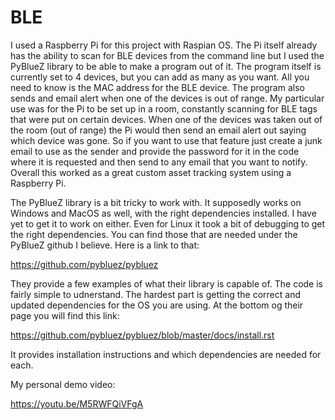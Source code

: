 # BLE

  I used a Raspberry Pi for this project with Raspian OS. The Pi itself already has the ability to scan for BLE devices from the
command line but I used the PyBlueZ library to be able to make a program out of it. The program itself is currently set to 4
devices, but you can add as many as you want. All you need to know is the MAC address for the BLE device. The program also sends
and email alert when one of the devices is out of range. My particular use was for the Pi to be set up in a room, constantly 
scanning for BLE tags that were put on certain devices. When one of the devices was taken out of the room (out of range) the Pi 
would then send an email alert out saying which device was gone. So if you want to use that feature just create a junk email to use
as the sender and provide the password for it in the code where it is requested and then send to any email that you want to notify.
Overall this worked as a great custom asset tracking system using a Raspberry Pi. 

  The PyBlueZ library is a bit tricky to work with. It supposedly works on Windows and MacOS as well, with the right dependencies
 installed. I have yet to get it to work on either. Even for Linux it took a bit of debugging to get the right dependencies. You can
 find those that are needed under the PyBlueZ github I believe. Here is a link to that:
 
 https://github.com/pybluez/pybluez
 
  They provide a few examples of what their library is capable of. The code is fairly simple to udnerstand. The hardest part is
 getting the correct and updated dependencies for the OS you are using. At the bottom og their page you will find this link:
 
 https://github.com/pybluez/pybluez/blob/master/docs/install.rst
 
  It provides installation instructions and which dependencies are needed for each.
  
  My personal demo video:
  
  https://youtu.be/M5RWFQiVFgA

